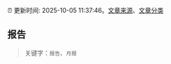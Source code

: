 :alarm_clock: 更新时间: 2025-10-05 11:37:46。[文章来源](/README.md)、[文章分类](/TAGS.md)

## 报告


> 关键字：`报告`、`月报`



